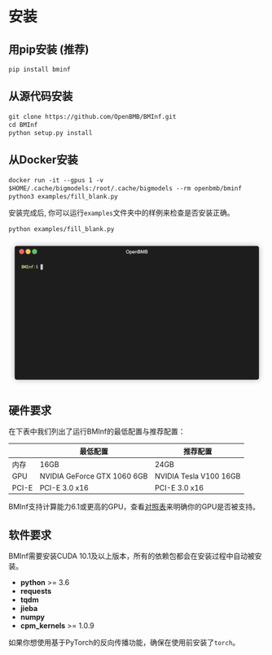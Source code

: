 # 安装

## 用pip安装 (推荐)
```
pip install bminf
```

## 从源代码安装
```
git clone https://github.com/OpenBMB/BMInf.git
cd BMInf
python setup.py install
```

## 从Docker安装 
```
docker run -it --gpus 1 -v $HOME/.cache/bigmodels:/root/.cache/bigmodels --rm openbmb/bminf python3 examples/fill_blank.py
```

安装完成后, 你可以运行``examples``文件夹中的样例来检查是否安装正确。

```
python examples/fill_blank.py
```

![](./images/demo.gif)

## 硬件要求

在下表中我们列出了运行BMInf的最低配置与推荐配置：

| | 最低配置 | 推荐配置 |
|-|-|-|
| 内存 | 16GB | 24GB
| GPU | NVIDIA GeForce GTX 1060 6GB | NVIDIA Tesla V100 16GB
| PCI-E |  PCI-E 3.0 x16 |  PCI-E 3.0 x16

BMInf支持计算能力6.1或更高的GPU，查看[对照表](https://en.wikipedia.org/wiki/CUDA#GPUs_supported)来明确你的GPU是否被支持。

## 软件要求

BMInf需要安装CUDA 10.1及以上版本，所有的依赖包都会在安装过程中自动被安装。

- **python** >= 3.6
- **requests**
- **tqdm** 
- **jieba**
- **numpy** 
- **cpm_kernels** >= 1.0.9

如果你想使用基于PyTorch的反向传播功能，确保在使用前安装了`torch`。


